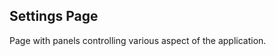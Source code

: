 Settings Page
-------------
Page with panels controlling various aspect of the application.

[icon]: fa://fa-file-text/#80ffcf
